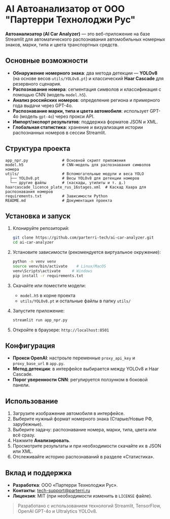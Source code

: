 # AI Автоанализатор от ООО "Партерри Технолоджи Рус"

**Автоанализатор (AI Car Analyzer)** — это веб-приложение на базе Streamlit для автоматического распознавания автомобильных номерных знаков, марки, типа и цвета транспортных средств.

## Основные возможности

* **Обнаружение номерного знака**: два метода детекции — **YOLOv8** (на основе весов `utils/YOLOv8.pt`) и классический **Haar Cascade** для резервного сценария.
* **Распознавание номера**: сегментация символов и классификация с помощью CNN (модель `model.h5`).
* **Анализ российских номеров**: определение региона и примерного года выдачи через GPT-4o.
* **Распознавание марки, типа и цвета автомобиля**: использует GPT-4o (модель `gpt-4o`) через прокси API.
* **Импорт/экспорт результатов**: поддержка форматов JSON и XML.
* **Глобальная статистика**: хранение и визуализация истории распознанных номеров в сессии Streamlit.

## Структура проекта

```
app_npr.py               # Основной скрипт приложения
model.h5                 # CNN-модель для распознавания символов номера
utils/                   # Вспомогательные модули и веса YOLO
  ├── YOLOv8.pt          # Весы YOLOv8 для детекции номеров
  └── другие файлы       # (каскады, утилиты и т. д.)
haarcascade_licence_plate_rus_16stages.xml  # Каскад Хаара для распознавания номеров
requirements.txt         # Зависимости Python
README.md                # Документация проекта
```

## Установка и запуск

1. Клонируйте репозиторий:

   ```bash
   git clone https://github.com/parterri-tech/ai-car-analyzer.git
   cd ai-car-analyzer
   ```
2. Установите зависимости (рекомендуется виртуальное окружение):

   ```bash
   python -m venv venv
   source venv/bin/activate    # Linux/MacOS
   venv\Scripts\activate     # Windows
   pip install -r requirements.txt
   ```
3. Скачайте или поместите модели:

   * `model.h5` в корне проекта
   * `utils/YOLOv8.pt` и остальные файлы в папку `utils/`
4. Запустите приложение:

   ```bash
   streamlit run app_npr.py
   ```
5. Откройте в браузере: `http://localhost:8501`

## Конфигурация

* **Прокси OpenAI**: настроьте переменные `proxy_api_key` и `proxy_base_url` в `app.py`.
* **Метод детекции**: в интерфейсе выбирается между YOLOv8 и Haar Cascade.
* **Порог уверенности CNN**: регулируется ползунком в боковой панели.

## Использование

1. Загрузите изображение автомобиля в интерфейсе.
2. Выберите нужный формат номерного знака (Старые/Новые РФ, зарубежные).
3. Выберите задачу: распознавание номера, марки, типа, цвета или всё сразу.
4. Нажмите **Анализировать**.
5. Просмотрите результаты и при необходимости скачайте их в JSON или XML.
6. Отслеживайте историю распознаваний в разделе «Статистика».

## Вклад и поддержка

* **Разработка**: ООО «Партерри Технолоджи Рус».
* **Контакты**: [tech-support@parterri.ru](mailto:tech-support@parterri.ru)
* **Лицензия**: MIT (при необходимости изменить в `LICENSE` файле).

> Разработано с использованием технологий Streamlit, TensorFlow, OpenAI GPT-4o и Ultralytics YOLOv8.
